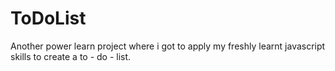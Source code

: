 # ToDoList
Another power learn project where i got to apply my freshly learnt javascript skills to create a to - do - list. 
